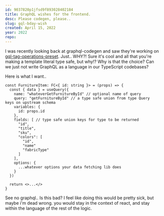 ```yaml
---
id: 9037820p1jfsd9f893028402184
title: GraphQL wishes for the frontend.
desc: Please codegen, please..
slug: gql-bday-wish
created: April 15, 2022
year: 2022
repo:
---
```


I was recently looking back at graphql-codegen and saw they're working on [gql-tag-operations-preset]("https://www.the-guild.dev/graphql/codegen/plugins/presets/gql-tag-operations-preset"). 
Just.. WHY?! Sure it's cool and all that you're making a template literal type safe, but why!? Why is that the choice?
Can we just not write GraphQL as a language in our TypeScript codebases? 

Here is what I want..

```
const FurnitureItem: FC<{ id: string }> = (props) => {
  const { data } = useQuery({
    name: "whateverGetFurnitureById" // optional name of query
    query: "getFurnitureById" // a type safe union from type Query keys on upstream schema
    variables: {
      id: props.id
    },
    fields: [ // type safe union keys for type to be returned
      "id",
      "title",
      "sku",
      "colors": [
        "id",
        "name"
        "fabricType"
      ]
    ],
    options: {
      ...whatever options your data fetching lib does
    }
  })

  return <>...</>
}
```

See no graphql.. Is this bad? I feel like doing this would be pretty sick, but maybe i'm dead wrong.
you would stay in the context of react, and stay within the language of the rest of the logic.

